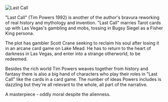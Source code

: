 ![Last Call](LastCall.jpg)

"Last Call" (Tim Powers 1992) is another of the author's bravura reworking of real history and mythology and invention. "Last Call" marries Tarot cards up with Las Vegas's gambling and mobs, tossing in Bugsy Siegel as a Fisher King persona.

The plot has gambler Scott Crane seeking to reclaim his soul after losing it in an arcane card game on Lake Mead. He has to return to the heart of darkness in Las Vegas, and enter into a strange otherworld, to be redeemed.

Besides the rich world Tim Powers weaves together from history and fantasy there is also a big hand of characters who play their roles in "Last Call" like the cards in a card game. The number of ideas Powers includes is dazzling but they're all relevant to the whole, all part of the narrative.

A masterpiece - oddly moral despite the alienness.
